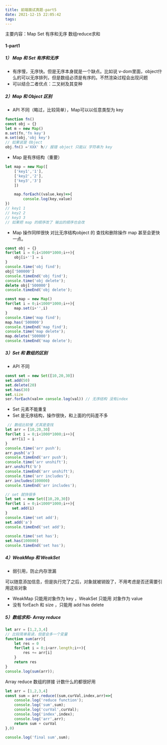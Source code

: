 ```yaml
---
title: 前端面试真题-part5
date: 2021-12-15 22:05:42
tags: 
---
```


主要内容：Map Set 有序和无序 数组reduce求和 

<!-- more -->

#### 1-part1

##### 1） Map 和 Set 有序和无序

-  有序慢，无序快。但是无序本身就是一个缺点。比如说 v-dom里面，object什么的可以无序排列，但是数组必须是有序的。不然渲染过程会出现问题
- 可以结合二者优点：二叉树及其变种

##### 2）Map 和 Object 区别

- API 不同（略过，比较简单），Map可以以任意类型为 key

```js
function fn()
const obj = {}
let m = new Map()
m.set(fn,'fn key') 
m.set(obj,'obj key')
// 如果说是 Object
obj.fn() ='XXX' h// 报错 object 只能以 字符串为 key
```



- Map 是有序结构（重要）

```js
let map = new Map([
    ['key1','1'],
    ['key2','2'],
    ['key3','3']
    ])

    map.forEach((value,key)=>{
        console.log(key,value)
})  
// key1 1
// key2 2
// key3 3
// 如果把 map 的顺序改了 输出的顺序也会改
```



- Map 操作同样很快 对比无序结构object 的 查找和删除操作 map 甚至会更快一点。

```js
const obj = {}
for(let i = 0;i<1000*1000;i++){
    obj[i+''] = i
}
console.time('obj find');
obj['500000']
console.timeEnd('obj find');
console.time('obj delete');
delete obj['500000']
console.timeEnd('obj delete');

const map = new Map()
for(let i = 0;i<1000*1000;i++){
    map.set(i+'',i)
}
console.time('map find');
map.has('500000')
console.timeEnd('map find');
console.time('map delete');
map.delete('500000')
console.timeEnd('map delete');
```



##### 3）Set 和 数组的区别

- API 不同

```js
const set = new Set([10,20,30])
set.add(50)
set.delete(20)
set.has(30)
set.size
ser.forEach(val=> console.log(val)) // 无序结构 没有index
```

- Set 元素不能重复
- Set 是无序结构，操作很快，和上面的代码差不多

```js
 // 数组比较慢 尤其是查找
let arr = [10,20,30]
for(let i = 0;i<1000*1000;i++){
   arr[i] = i
}
console.time('arr push');
arr.push('a')
console.timeEnd('arr push');
console.time('arr unshift');
arr.unshift('b')
console.timeEnd('arr unshift');
console.time('arr includes');
arr.includes(100000)
console.timeEnd('arr includes');
```

```js
// set 就快很多
let set = new Set([10,20,30])
for(let i = 0;i<1000*1000;i++){
   set.add(i)
}
console.time('set add');
set.add('a')
console.timeEnd('set add');
 
console.time('set has');
set.has(100000)
console.timeEnd('set has');
```

##### 4）WeakMap 和 WeakSet

- 弱引用，防止内存泄漏

​       可以随意添加信息，但是执行完了之后，对象就被销毁了，不用考虑是否还需要引用这些对象

- WeakMap 只能用对象作为 key ，WeakSet 只能用 对象作为 value
- 没有 forEach 和 size ，只能用 add has delete



##### 5）数组求和- Array reduce

```js
let arr = [1,2,3,4]
// 比较简单易读，但是会多一个变量
function sum(arr){
    let res = 0
    for(let i = 0;i<arr.length;i++){
        res += arr[i]
    }
    return res
}
console.log(sum(arr));
```

Array reduce 数组的拼接 计数什么的都很好用

```js
let arr = [1,2,3,4]
const sum = arr.reduce((sum,curVal,index,arr)=>{
    console.log('reduce function');
    console.log('sum',sum);
    console.log('curVal',curVal);
    console.log('index',index);
    console.log('arr',arr);
    return sum + curVal
},0)
 
console.log('final sum',sum);

```

